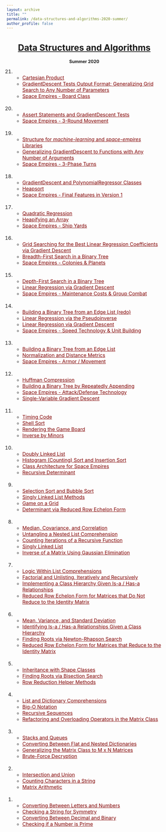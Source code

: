 ```yaml
---
layout: archive
title: ""
permalink: /data-structures-and-algorithms-2020-summer/
author_profile: false
---
```


<head>
    <style type="text/css">
       a.nav:link {color: black;}    /* unvisited link */
       a.nav:visited {color: black;}   /* visited link */
       a.nav:hover {color: #0066ff; text-decoration: underline;}    /* mouse over link */
       a.nav:active {color: #0066ff; text-decoration: underline;}   /* selected link */
       a.body:link {color: maroon;}    /* unvisited link */
       a.body:visited {color: maroon;}   /* visited link */
       a.body:hover {color: #0066ff; text-decoration: underline;}    /* mouse over link */
       a.body:active {color: #0066ff; text-decoration: underline;}   /* selected link */
       a.home:link {color: #0066ff;}    /* unvisited link */
       a.home:visited {color: #0066ff;}   /* visited link */
       a.home:hover {color: #0066ff; text-decoration: none;}    /* mouse over link */
       a.home:active {color: #0066ff; text-decoration: none;}   /* selected link */
    </style>
</head>

# [<center>Data Structures and Algorithms</center>](#top)

<center><b>Summer 2020</b></center>

<div style="width:100%; max-width:800px; margin:auto">      

<font size="3em"><ol reversed>
    <li>
        <ul>
        <li><a class="body" target="_blank" href="https://github.com/eurisko-us/files/all_problems_iteration_1.html#Problem-21-1">Cartesian Product</a></li>
        <li><a class="body" target="_blank" href="https://github.com/eurisko-us/files/all_problems_iteration_1.html#Problem-21-2">GradientDescent Tests Output Format; Generalizing Grid Search to Any Number of Parameters</a></li>
        <li><a class="body" target="_blank" href="https://github.com/eurisko-us/files/all_problems_iteration_1.html#Problem-21-3">Space Empires - Board Class</a></li>
        </ul>
    </li>
    <br>
    <li>
        <ul>
        <li><a class="body" target="_blank" href="https://github.com/eurisko-us/files/all_problems_iteration_1.html#Problem-20-1">Assert Statements and GradientDescent Tests</a></li>
        <li><a class="body" target="_blank" href="https://github.com/eurisko-us/files/all_problems_iteration_1.html#Problem-20-2">Space Empires - 3-Round Movement</a></li>
        </ul>
    </li>
    <br>
    <li>
        <ul>
        <li><a class="body" target="_blank" href="https://github.com/eurisko-us/files/all_problems_iteration_1.html#Problem-19-1">Structure for <i>machine-learning</i> and <i>space-empires</i> Libraries</a></li>
        <li><a class="body" target="_blank" href="https://github.com/eurisko-us/files/all_problems_iteration_1.html#Problem-19-2">Generalizing GradientDescent to Functions with Any Number of Arguments</a></li>
        <li><a class="body" target="_blank" href="https://github.com/eurisko-us/files/all_problems_iteration_1.html#Problem-19-3">Space Empires - 3-Phase Turns</a></li>
        </ul>
    </li>
    <br>
    <li>
        <ul>
        <li><a class="body" target="_blank" href="https://github.com/eurisko-us/files/all_problems_iteration_1.html#Problem-18-1">GradientDescent and PolynomialRegressor Classes</a></li>
        <li><a class="body" target="_blank" href="https://github.com/eurisko-us/files/all_problems_iteration_1.html#Problem-18-2">Heapsort</a></li>
        <li><a class="body" target="_blank" href="https://github.com/eurisko-us/files/all_problems_iteration_1.html#Problem-18-3">Space Empires - Final Features in Version 1</a></li>
        </ul>
    </li>
    <br>
    <li>
        <ul>
        <li><a class="body" target="_blank" href="https://github.com/eurisko-us/files/all_problems_iteration_1.html#Problem-17-1">Quadratic Regression</a></li>
        <li><a class="body" target="_blank" href="https://github.com/eurisko-us/files/all_problems_iteration_1.html#Problem-17-2">Heapifying an Array</a></li>
        <li><a class="body" target="_blank" href="https://github.com/eurisko-us/files/all_problems_iteration_1.html#Problem-17-3">Space Empires - Ship Yards</a></li>
        </ul>
    </li>
    <br>
    <li>
        <ul>
        <li><a class="body" target="_blank" href="https://github.com/eurisko-us/files/all_problems_iteration_1.html#Problem-16-1">Grid Searching for the Best Linear Regression Coefficients via Gradient Descent</a></li>
        <li><a class="body" target="_blank" href="https://github.com/eurisko-us/files/all_problems_iteration_1.html#Problem-16-2">Breadth-First Search in a Binary Tree</a></li>
        <li><a class="body" target="_blank" href="https://github.com/eurisko-us/files/all_problems_iteration_1.html#Problem-16-3">Space Empires - Colonies & Planets</a></li>
        </ul>
    </li>
    <br>
    <li>
        <ul>
        <li><a class="body" target="_blank" href="https://github.com/eurisko-us/files/all_problems_iteration_1.html#Problem-15-1">Depth-First Search in a Binary Tree</a></li>
        <li><a class="body" target="_blank" href="https://github.com/eurisko-us/files/all_problems_iteration_1.html#Problem-15-2">Linear Regression via Gradient Descent</a></li>
        <li><a class="body" target="_blank" href="https://github.com/eurisko-us/files/all_problems_iteration_1.html#Problem-15-3">Space Empires - Maintenance Costs & Group Combat</a></li>
        </ul>
    </li>
    <br>
    <li>
        <ul>
        <li><a class="body" target="_blank" href="https://github.com/eurisko-us/files/all_problems_iteration_1.html#Problem-14-1">Building a Binary Tree from an Edge List (redo)</a></li>
        <li><a class="body" target="_blank" href="https://github.com/eurisko-us/files/all_problems_iteration_1.html#Problem-14-2">Linear Regression via the Pseudoinverse</a></li>
        <li><a class="body" target="_blank" href="https://github.com/eurisko-us/files/all_problems_iteration_1.html#Problem-14-3">Linear Regression via Gradient Descent</a></li>
        <li><a class="body" target="_blank" href="https://github.com/eurisko-us/files/all_problems_iteration_1.html#Problem-14-4">Space Empires - Speed Technology & Unit Building</a></li>
        </ul>
    </li>
    <br>
    <li>
        <ul>
        <li><a class="body" target="_blank" href="https://github.com/eurisko-us/files/all_problems_iteration_1.html#Problem-13-1">Building a Binary Tree from an Edge List</a></li>
        <li><a class="body" target="_blank" href="https://github.com/eurisko-us/files/all_problems_iteration_1.html#Problem-13-2">Normalization and Distance Metrics</a></li>
        <li><a class="body" target="_blank" href="https://github.com/eurisko-us/files/all_problems_iteration_1.html#Problem-13-3">Space Empires - Armor / Movement</a></li>
        </ul>
    </li>
    <br>
    <li>
        <ul>
        <li><a class="body" target="_blank" href="https://github.com/eurisko-us/files/all_problems_iteration_1.html#Problem-12-1">Huffman Compression</a></li>
        <li><a class="body" target="_blank" href="https://github.com/eurisko-us/files/all_problems_iteration_1.html#Problem-12-2">Building a Binary Tree by Repeatedly Appending</a></li>
        <li><a class="body" target="_blank" href="https://github.com/eurisko-us/files/all_problems_iteration_1.html#Problem-12-3">Space Empires - Attack/Defense Technology</a></li>
        <li><a class="body" target="_blank" href="https://github.com/eurisko-us/files/all_problems_iteration_1.html#Problem-12-4">Single-Variable Gradient Descent</a></li>
        </ul>
    </li>
    <br>
    <li>
        <ul>
        <li><a class="body" target="_blank" href="https://github.com/eurisko-us/files/all_problems_iteration_1.html#Problem-11-1">Timing Code</a></li>
        <li><a class="body" target="_blank" href="https://github.com/eurisko-us/files/all_problems_iteration_1.html#Problem-11-2">Shell Sort</a></li>
        <li><a class="body" target="_blank" href="https://github.com/eurisko-us/files/all_problems_iteration_1.html#Problem-11-3">Rendering the Game Board</a></li>
        <li><a class="body" target="_blank" href="https://github.com/eurisko-us/files/all_problems_iteration_1.html#Problem-11-4">Inverse by Minors</a></li>
        </ul>
    </li>
    <br>
    <li>
        <ul>
        <li><a class="body" target="_blank" href="https://github.com/eurisko-us/files/all_problems_iteration_1.html#Problem-10-1">Doubly Linked List</a></li>
        <li><a class="body" target="_blank" href="https://github.com/eurisko-us/files/all_problems_iteration_1.html#Problem-10-2">Histogram (Counting) Sort and Insertion Sort</a></li>
        <li><a class="body" target="_blank" href="https://github.com/eurisko-us/files/all_problems_iteration_1.html#Problem-10-3">Class Architecture for Space Empires</a></li>
        <li><a class="body" target="_blank" href="https://github.com/eurisko-us/files/all_problems_iteration_1.html#Problem-10-4">Recursive Determinant</a></li>
        </ul>
    </li>
    <br>
    <li>
        <ul>
        <li><a class="body" target="_blank" href="https://github.com/eurisko-us/files/all_problems_iteration_1.html#Problem-9-1">Selection Sort and Bubble Sort</a></li>
        <li><a class="body" target="_blank" href="https://github.com/eurisko-us/files/all_problems_iteration_1.html#Problem-9-2">Singly Linked List Methods</a></li>
        <li><a class="body" target="_blank" href="https://github.com/eurisko-us/files/all_problems_iteration_1.html#Problem-9-3">Game on a Grid</a></li>
        <li><a class="body" target="_blank" href="https://github.com/eurisko-us/files/all_problems_iteration_1.html#Problem-9-4">Determinant via Reduced Row Echelon Form</a></li>
        </ul>
    </li>
    <br>
    <li>
        <ul>
        <li><a class="body" target="_blank" href="https://github.com/eurisko-us/files/all_problems_iteration_1.html#Problem-8-1">Median, Covariance, and Correlation</a></li>
        <li><a class="body" target="_blank" href="https://github.com/eurisko-us/files/all_problems_iteration_1.html#Problem-8-2">Untangling a Nested List Comprehension</a></li>
        <li><a class="body" target="_blank" href="https://github.com/eurisko-us/files/all_problems_iteration_1.html#Problem-8-3">Counting Iterations of a Recursive Function</a></li>
        <li><a class="body" target="_blank" href="https://github.com/eurisko-us/files/all_problems_iteration_1.html#Problem-8-4">Singly Linked List</a></li>
        <li><a class="body" target="_blank" href="https://github.com/eurisko-us/files/all_problems_iteration_1.html#Problem-8-5">Inverse of a Matrix Using Gaussian Elimination</a></li>
        </ul>
    </li>
    <br>
    <li>
        <ul>
        <li><a class="body" target="_blank" href="https://github.com/eurisko-us/files/all_problems_iteration_1.html#Problem-7-1">Logic Within List Comprehensions</a></li>
        <li><a class="body" target="_blank" href="https://github.com/eurisko-us/files/all_problems_iteration_1.html#Problem-7-2">Factorial and Unlisting, Iteratively and Recursively</a></li>
        <li><a class="body" target="_blank" href="https://github.com/eurisko-us/files/all_problems_iteration_1.html#Problem-7-3">Implementing a Class Hierarchy Given Is-a / Has-a Relationships</a></li>
        <li><a class="body" target="_blank" href="https://github.com/eurisko-us/files/all_problems_iteration_1.html#Problem-7-4">Reduced Row Echelon Form for Matrices that Do Not Reduce to the Identity Matrix</a></li>
        </ul>
    </li>
    <br>
    <li>
        <ul>
        <li><a class="body" target="_blank" href="https://github.com/eurisko-us/files/all_problems_iteration_1.html#Problem-6-1">Mean, Variance, and Standard Deviation</a></li>
        <li><a class="body" target="_blank" href="https://github.com/eurisko-us/files/all_problems_iteration_1.html#Problem-6-2">Identifying Is-a / Has-a Relationships Given a Class Hierarchy</a></li>
        <li><a class="body" target="_blank" href="https://github.com/eurisko-us/files/all_problems_iteration_1.html#Problem-6-3">Finding Roots via Newton-Rhapson Search</a></li>
        <li><a class="body" target="_blank" href="https://github.com/eurisko-us/files/all_problems_iteration_1.html#Problem-6-4">Reduced Row Echelon Form for Matrices that Reduce to the Identity Matrix</a></li>
        </ul>
    </li>
    <br>
    <li>
        <ul>
        <li><a class="body" target="_blank" href="https://github.com/eurisko-us/files/all_problems_iteration_1.html#Problem-5-1">Inheritance with Shape Classes</a></li>
        <li><a class="body" target="_blank" href="https://github.com/eurisko-us/files/all_problems_iteration_1.html#Problem-5-2">Finding Roots via Bisection Search</a></li>
        <li><a class="body" target="_blank" href="https://github.com/eurisko-us/files/all_problems_iteration_1.html#Problem-5-3">Row Reduction Helper Methods</a></li>
        </ul>
    </li>
    <br>
    <li>
        <ul>
        <li><a class="body" target="_blank" href="https://github.com/eurisko-us/files/all_problems_iteration_1.html#Problem-4-1">List and Dictionary Comprehensions</a></li>
        <li><a class="body" target="_blank" href="https://github.com/eurisko-us/files/all_problems_iteration_1.html#Problem-4-2">Big-O Notation</a></li>
        <li><a class="body" target="_blank" href="https://github.com/eurisko-us/files/all_problems_iteration_1.html#Problem-4-3">Recursive Sequences</a></li>
        <li><a class="body" target="_blank" href="https://github.com/eurisko-us/files/all_problems_iteration_1.html#Problem-4-4">Refactoring and Overloading Operators in the Matrix Class</a></li>
        </ul>
    </li>
    <br>
    <li>
        <ul>
        <li><a class="body" target="_blank" href="https://github.com/eurisko-us/files/all_problems_iteration_1.html#Problem-3-1">Stacks and Queues</a></li>
        <li><a class="body" target="_blank" href="https://github.com/eurisko-us/files/all_problems_iteration_1.html#Problem-3-2">Converting Between Flat and Nested Dictionaries</a></li>
        <li><a class="body" target="_blank" href="https://github.com/eurisko-us/files/all_problems_iteration_1.html#Problem-3-3">Generalizing the Matrix Class to M x N Matrices</a></li>
        <li><a class="body" target="_blank" href="https://github.com/eurisko-us/files/all_problems_iteration_1.html#Problem-3-4">Brute-Force Decryption</a></li>
        </ul>
    </li>
    <br>
    <li>
        <ul>
        <li><a class="body" target="_blank" href="https://github.com/eurisko-us/files/all_problems_iteration_1.html#Problem-2-1">Intersection and Union</a></li>
        <li><a class="body" target="_blank" href="https://github.com/eurisko-us/files/all_problems_iteration_1.html#Problem-2-2">Counting Characters in a String</a></li>
        <li><a class="body" target="_blank" href="https://github.com/eurisko-us/files/all_problems_iteration_1.html#Problem-2-3">Matrix Arithmetic</a></li>
        </ul>
    </li>
    <br>
    <li>
        <ul>
        <li><a class="body" target="_blank" href="https://github.com/eurisko-us/files/all_problems_iteration_1.html#Problem-1-1">Converting Between Letters and Numbers</a></li>
        <li><a class="body" target="_blank" href="https://github.com/eurisko-us/files/all_problems_iteration_1.html#Problem-1-2">Checking a String for Symmetry</a></li>
        <li><a class="body" target="_blank" href="https://github.com/eurisko-us/files/all_problems_iteration_1.html#Problem-1-3">Converting Between Decimal and Binary</a></li>
        <li><a class="body" target="_blank" href="https://github.com/eurisko-us/files/all_problems_iteration_1.html#Problem-1-4">Checking if a Number is Prime</a></li>
        </ul>
    </li>
</ol></font>  

</div>
